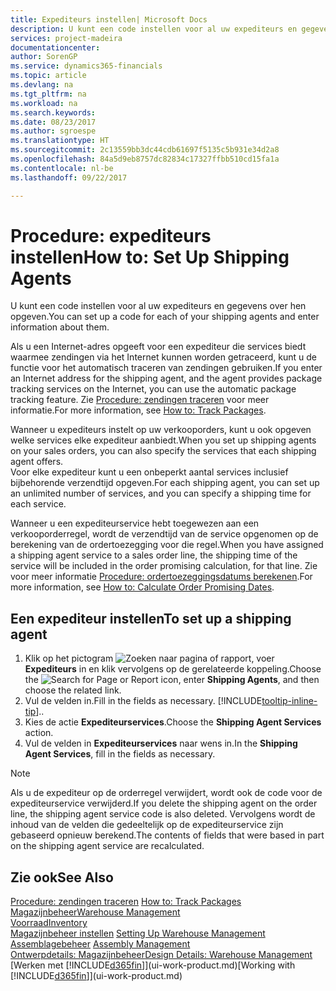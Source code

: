 ```yaml
---
title: Expediteurs instellen| Microsoft Docs
description: U kunt een code instellen voor al uw expediteurs en gegevens over hen opgeven.
services: project-madeira
documentationcenter: 
author: SorenGP
ms.service: dynamics365-financials
ms.topic: article
ms.devlang: na
ms.tgt_pltfrm: na
ms.workload: na
ms.search.keywords: 
ms.date: 08/23/2017
ms.author: sgroespe
ms.translationtype: HT
ms.sourcegitcommit: 2c13559bb3dc44cdb61697f5135c5b931e34d2a8
ms.openlocfilehash: 84a5d9eb8757dc82834c17327ffbb510cd15fa1a
ms.contentlocale: nl-be
ms.lasthandoff: 09/22/2017

---
```

# <a name="how-to-set-up-shipping-agents"></a><span data-ttu-id="82ba8-103">Procedure: expediteurs instellen</span><span class="sxs-lookup"><span data-stu-id="82ba8-103">How to: Set Up Shipping Agents</span></span>
<span data-ttu-id="82ba8-104">U kunt een code instellen voor al uw expediteurs en gegevens over hen opgeven.</span><span class="sxs-lookup"><span data-stu-id="82ba8-104">You can set up a code for each of your shipping agents and enter information about them.</span></span>  

<span data-ttu-id="82ba8-105">Als u een Internet-adres opgeeft voor een expediteur die services biedt waarmee zendingen via het Internet kunnen worden getraceerd, kunt u de functie voor het automatisch traceren van zendingen gebruiken.</span><span class="sxs-lookup"><span data-stu-id="82ba8-105">If you enter an Internet address for the shipping agent, and the agent provides package tracking services on the Internet, you can use the automatic package tracking feature.</span></span> <span data-ttu-id="82ba8-106">Zie [Procedure: zendingen traceren](sales-how-track-packages.md) voor meer informatie.</span><span class="sxs-lookup"><span data-stu-id="82ba8-106">For more information, see [How to: Track Packages](sales-how-track-packages.md).</span></span>

<span data-ttu-id="82ba8-107">Wanneer u expediteurs instelt op uw verkooporders, kunt u ook opgeven welke services elke expediteur aanbiedt.</span><span class="sxs-lookup"><span data-stu-id="82ba8-107">When you set up shipping agents on your sales orders, you can also specify the services that each shipping agent offers.</span></span>  
<span data-ttu-id="82ba8-108">Voor elke expediteur kunt u een onbeperkt aantal services inclusief bijbehorende verzendtijd opgeven.</span><span class="sxs-lookup"><span data-stu-id="82ba8-108">For each shipping agent, you can set up an unlimited number of services, and you can specify a shipping time for each service.</span></span>  

<span data-ttu-id="82ba8-109">Wanneer u een expediteurservice hebt toegewezen aan een verkooporderregel, wordt de verzendtijd van de service opgenomen op de berekening van de ordertoezegging voor die regel.</span><span class="sxs-lookup"><span data-stu-id="82ba8-109">When you have assigned a shipping agent service to a sales order line, the shipping time of the service will be included in the order promising calculation, for that line.</span></span> <span data-ttu-id="82ba8-110">Zie voor meer informatie [Procedure: ordertoezeggingsdatums berekenen](sales-how-to-calculate-order-promising-dates.md).</span><span class="sxs-lookup"><span data-stu-id="82ba8-110">For more information, see [How to: Calculate Order Promising Dates](sales-how-to-calculate-order-promising-dates.md).</span></span>

## <a name="to-set-up-a-shipping-agent"></a><span data-ttu-id="82ba8-111">Een expediteur instellen</span><span class="sxs-lookup"><span data-stu-id="82ba8-111">To set up a shipping agent</span></span>  
1.  <span data-ttu-id="82ba8-112">Klik op het pictogram ![Zoeken naar pagina of rapport](media/ui-search/search_small.png "pictogram Zoeken naar pagina of rapport"), voer **Expediteurs** in en klik vervolgens op de gerelateerde koppeling.</span><span class="sxs-lookup"><span data-stu-id="82ba8-112">Choose the ![Search for Page or Report](media/ui-search/search_small.png "Search for Page or Report icon") icon, enter **Shipping Agents**, and then choose the related link.</span></span>  
2.  <span data-ttu-id="82ba8-113">Vul de velden in.</span><span class="sxs-lookup"><span data-stu-id="82ba8-113">Fill in the fields as necessary.</span></span> [!INCLUDE[tooltip-inline-tip](includes/tooltip-inline-tip_md.md)]<span data-ttu-id="82ba8-114">.</span><span class="sxs-lookup"><span data-stu-id="82ba8-114">.</span></span>  
3.  <span data-ttu-id="82ba8-115">Kies de actie **Expediteurservices**.</span><span class="sxs-lookup"><span data-stu-id="82ba8-115">Choose the **Shipping Agent Services** action.</span></span>
4. <span data-ttu-id="82ba8-116">Vul de velden in **Expediteurservices** naar wens in.</span><span class="sxs-lookup"><span data-stu-id="82ba8-116">In the **Shipping Agent Services**, fill in the fields as necessary.</span></span>

> [!NOTE]  
>  <span data-ttu-id="82ba8-117">Als u de expediteur op de orderregel verwijdert, wordt ook de code voor de expediteurservice verwijderd.</span><span class="sxs-lookup"><span data-stu-id="82ba8-117">If you delete the shipping agent on the order line, the shipping agent service code is also deleted.</span></span> <span data-ttu-id="82ba8-118">Vervolgens wordt de inhoud van de velden die gedeeltelijk op de expediteurservice zijn gebaseerd opnieuw berekend.</span><span class="sxs-lookup"><span data-stu-id="82ba8-118">The contents of fields that were based in part on the shipping agent service are recalculated.</span></span>  

## <a name="see-also"></a><span data-ttu-id="82ba8-119">Zie ook</span><span class="sxs-lookup"><span data-stu-id="82ba8-119">See Also</span></span>
<span data-ttu-id="82ba8-120">[Procedure: zendingen traceren](sales-how-track-packages.md)  </span><span class="sxs-lookup"><span data-stu-id="82ba8-120">[How to: Track Packages](sales-how-track-packages.md)  </span></span>  
[<span data-ttu-id="82ba8-121">Magazijnbeheer</span><span class="sxs-lookup"><span data-stu-id="82ba8-121">Warehouse Management</span></span>](warehouse-manage-warehouse.md)  
[<span data-ttu-id="82ba8-122">Voorraad</span><span class="sxs-lookup"><span data-stu-id="82ba8-122">Inventory</span></span>](inventory-manage-inventory.md)  
<span data-ttu-id="82ba8-123">[Magazijnbeheer instellen](warehouse-setup-warehouse.md)   </span><span class="sxs-lookup"><span data-stu-id="82ba8-123">[Setting Up Warehouse Management](warehouse-setup-warehouse.md)   </span></span>  
<span data-ttu-id="82ba8-124">[Assemblagebeheer](assembly-assemble-items.md)  </span><span class="sxs-lookup"><span data-stu-id="82ba8-124">[Assembly Management](assembly-assemble-items.md)  </span></span>  
[<span data-ttu-id="82ba8-125">Ontwerpdetails: Magazijnbeheer</span><span class="sxs-lookup"><span data-stu-id="82ba8-125">Design Details: Warehouse Management</span></span>](design-details-warehouse-management.md)  
<span data-ttu-id="82ba8-126">[Werken met [!INCLUDE[d365fin](includes/d365fin_md.md)]](ui-work-product.md)</span><span class="sxs-lookup"><span data-stu-id="82ba8-126">[Working with [!INCLUDE[d365fin](includes/d365fin_md.md)]](ui-work-product.md)</span></span>  

